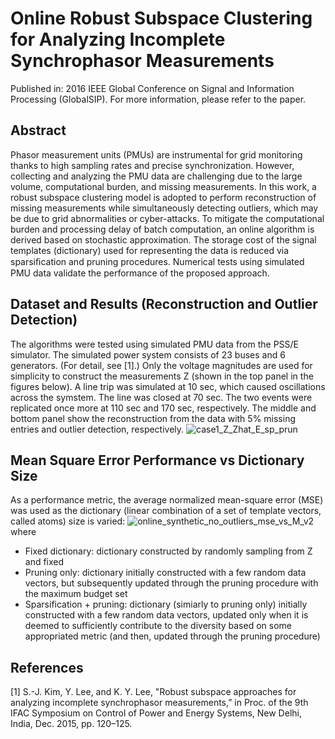 # Online Robust Subspace Clustering for Analyzing Incomplete Synchrophasor Measurements
Published in: 2016 IEEE Global Conference on Signal and Information Processing (GlobalSIP). For more information, please refer to the paper.

## Abstract
Phasor measurement units (PMUs) are instrumental for grid monitoring thanks to high sampling rates and precise synchronization. However, collecting and analyzing the PMU data are challenging due to the large volume, computational burden, and missing measurements. In this work, a robust subspace clustering model is adopted to perform reconstruction of missing measurements while simultaneously detecting outliers, which may be due to grid abnormalities or cyber-attacks. To mitigate the computational burden and processing delay of batch computation, an online algorithm is derived based on stochastic approximation. The storage cost of the signal templates (dictionary) used for representing the data is reduced via sparsiﬁcation and pruning procedures. Numerical tests using simulated PMU data validate the performance of the proposed approach.

## Dataset and Results (Reconstruction and Outlier Detection)
The algorithms were tested using simulated PMU data from the PSS/E simulator. The simulated power system consists of 23 buses and 6 generators. (For detail, see [1].) Only the voltage magnitudes are used for simplicity to construct the measurements Z (shown in the top panel in the figures below). A line trip was simulated at 10 sec, which caused oscillations across the symstem. The line was closed at 70 sec. The two events were replicated once more at 110 sec and 170 sec, respectively. The middle and bottom panel show the reconstruction from the data with 5% missing entries and outlier detection, respectively. 
![case1_Z_Zhat_E_sp_prun](https://user-images.githubusercontent.com/67979833/87259548-1ecc9680-c47a-11ea-8989-94193f5ceda6.png)

## Mean Square Error Performance vs Dictionary Size
As a performance metric, the average normalized mean-square error (MSE) was used as the dictionary (linear combination of a set of template vectors, called atoms) size is varied:
![online_synthetic_no_outliers_mse_vs_M_v2](https://user-images.githubusercontent.com/67979833/87259927-b59a5280-c47c-11ea-862b-9ec5b84c6092.png)
where
* Fixed dictionary: dictionary constructed by randomly sampling from Z and fixed  
* Pruning only: dictionary initially constructed with a few random data vectors, but subsequently updated through the pruning procedure with the maximum budget set  
* Sparsification + pruning: dictionary (simiarly to pruning only) initially constructed with a few random data vectors, updated only when it is deemed to sufficiently contribute to the diversity based on some appropriated metric (and then, updated through the pruning procedure)

## References
[1] S.-J. Kim, Y. Lee, and K. Y. Lee, "Robust subspace approaches for analyzing incomplete synchrophasor measurements,” in Proc. of the 9th IFAC Symposium on Control of Power and Energy Systems, New Delhi, India, Dec. 2015, pp. 120–125.
